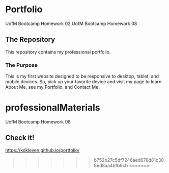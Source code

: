 # Portfolio
UofM Bootcamp Homework 02
UofM Bootcamp Homework 08

## The Repository
This repository contains my professional portfolio.

### The Purpose
This is my first website designed to be responsive to desktop, tablet, and mobile devices. So, pick up your favorite device and visit my page to learn About Me, see my Portfolio, and Contact Me.

# professionalMaterials
UofM Bootcamp Homework 08

## Check it!
https://kdkleven.github.io/portfolio/
>>>>>>> b752b27c5df7246aed678d81c308ed8aa4bfb9cb
=======
